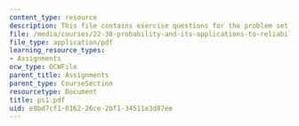 ```yaml
---
content_type: resource
description: This file contains exercise questions for the problem set.
file: /media/courses/22-38-probability-and-its-applications-to-reliability-quality-control-and-risk-assessment-fall-2005/e8bd7cf1016226ce2bf134511e3d87ee_ps1.pdf
file_type: application/pdf
learning_resource_types:
- Assignments
ocw_type: OCWFile
parent_title: Assignments
parent_type: CourseSection
resourcetype: Document
title: ps1.pdf
uid: e8bd7cf1-0162-26ce-2bf1-34511e3d87ee
---
```

